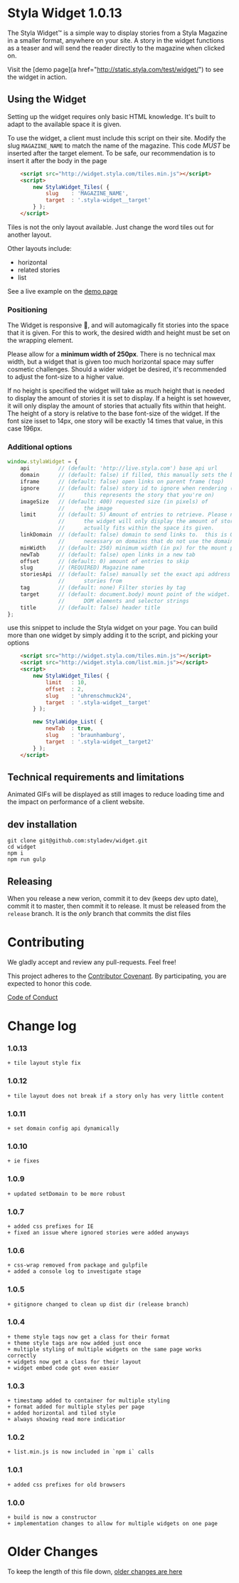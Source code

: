 Styla Widget  1.0.13
=======


The Styla Widget™ is a simple way to display stories from a Styla Magazine in a
smaller format, anywhere on your site. A story in the widget functions as
a teaser and will send the reader directly to the magazine when clicked on.

Visit the [demo page](a href="http://static.styla.com/test/widget/") to see the
widget in action.

Using the Widget
----------------

Setting up the widget requires only basic HTML knowledge. It's built to adapt
to the available space it is given.

To use the widget, a client must include this script on their site. Modify the
slug `MAGAZINE_NAME` to match the name of the magazine.  This code *MUST* be inserted after
the target element.  To be safe, our recommendation is to insert it after the body in the page

```html
    <script src="http://widget.styla.com/tiles.min.js"></script>
    <script>
        new StylaWidget_Tiles( {
            slug    : 'MAGAZINE_NAME',
            target  : '.styla-widget__target'
        } );
    </script>
```

Tiles is not the only layout available.  Just change the word tiles out for another layout.

 Other layouts include:

+ horizontal
+ related stories
+ list


See a live example on the [demo page](http://static.styla.com/test/widget/)


### Positioning

The Widget is responsive 🎉, and will automagically fit stories into the space
that it is given. For this to work, the desired width and height must be set on
the wrapping element.

Please allow for a **minimum width of 250px**. There is no technical max width,
but a widget that is given too much horizontal space may suffer cosmetic
challenges. Should a wider widget be desired, it's recommended to adjust the
font-size to a higher value.

If no height is specified the widget will take as much height that is needed to
display the amount of stories it is set to display. If a height is set however,
it will only display the amount of stories that actually fits within that height.
The height of a story is relative to the base font-size of the widget. If the font
size isset to 14px, one story will be exactly 14 times that value, in this case
196px.


### Additional options

```js
window.stylaWidget = {
    api         // (default: 'http://live.styla.com') base api url
    domain      // (default: false) if filled, this manually sets the base url for links
    iframe      // (default: false) open links on parent frame (top)
    ignore      // (default: false) story id to ignore when rendering (generally
                //      this represents the story that you're on)
    imageSize   // (default: 400) requested size (in pixels) of
                //      the image
    limit       // (default: 5) Amount of entries to retrieve. Please note that
                //      the widget will only display the amount of stories that
                //      actually fits within the space its given.
    linkDomain  // (default: false) domain to send links to.  this is ONLY
                //      necessary on domains that do not use the domainConfig
    minWidth    // (default: 250) minimum width (in px) for the mount point of the widget
    newTab      // (default: false) open links in a new tab
    offset      // (default: 0) amount of entries to skip
    slug        // (REQUIRED) Magazine name
    storiesApi  // (default: false) manually set the exact api address to get
                //      stories from
    tag         // (default: none) Filter stories by tag
    target      // (default: document.body) mount point of the widget. Accepts
                //      DOM elements and selector strings
    title       // (default: false) header title
};
```

use this snippet to include the Styla widget on your page. You can build more than one widget by simply adding it to the script, and picking your options


```html
    <script src="http://widget.styla.com/tiles.min.js"></script>
    <script src="http://widget.styla.com/list.min.js"></script>
    <script>
        new StylaWidget_Tiles( {
            limit   : 10,
            offset  : 2,
            slug    : 'uhrenschmuck24',
            target  : '.styla-widget__target'
        } );

        new StylaWidge_List( {
            newTab  : true,
            slug    : 'braunhamburg',
            target  : '.styla-widget__target2'
        } );
    </script>
```



Technical requirements and limitations
--------------------------------------

Animated GIFs will be displayed as still images to reduce loading time and the
impact on performance of a client website.


dev installation
----------------

```
git clone git@github.com:styladev/widget.git
cd widget
npm i
npm run gulp
```


Releasing
--------

When you release a new verion, commit it to dev (keeps dev upto date), commit it to master, then commit it to release. It must be released from the `release` branch.  It is the *only* branch that commits the dist files



Contributing
============

We gladly accept and review any pull-requests. Feel free!


This project adheres to the [Contributor Covenant](http://contributor-covenant.org/). By participating, you are expected to honor this code.

[Code of Conduct](https://github.com/styladev/widget/blob/master/CODE_OF_CONDUCT.md)



Change log
==========

### 1.0.13
    + tile layout style fix

### 1.0.12
    + tile layout does not break if a story only has very little content

### 1.0.11
    + set domain config api dynamically

### 1.0.10

    + ie fixes


### 1.0.9

    + updated setDomain to be more robust


### 1.0.7

    + added css prefixes for IE
    + fixed an issue where ignored stories were added anyways

### 1.0.6

    + css-wrap removed from package and gulpfile
    + added a console log to investigate stage


### 1.0.5

    + gitignore changed to clean up dist dir (release branch)


### 1.0.4

    + theme style tags now get a class for their format
    + theme style tags are now added just once
    + multiple styling of multiple widgets on the same page works correctly
    + widgets now get a class for their layout
    + widget embed code got even easier


### 1.0.3

    + timestamp added to container for multiple styling
    + format added for multiple styles per page
    + added horizontal and tiled style
    + always showing read more indicatior


### 1.0.2

    + list.min.js is now included in `npm i` calls


### 1.0.1

    + added css prefixes for old browsers


### 1.0.0

    + build is now a constructor
    + implementation changes to allow for multiple widgets on one page


Older Changes
=============

To keep the length of this file down, [older changes are here](./older_changes.md)
